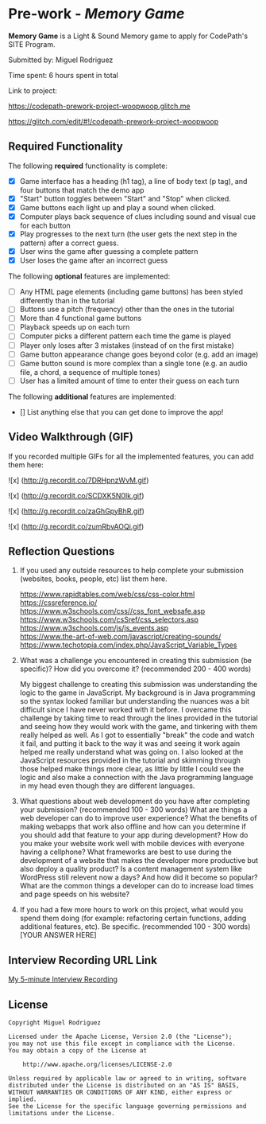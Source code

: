 # Pre-work - _Memory Game_

**Memory Game** is a Light & Sound Memory game to apply for CodePath's SITE Program.

Submitted by: Miguel Rodriguez

Time spent: 6 hours spent in total

Link to project:

https://codepath-prework-project-woopwoop.glitch.me

https://glitch.com/edit/#!/codepath-prework-project-woopwoop

## Required Functionality

The following **required** functionality is complete:

- [x] Game interface has a heading (h1 tag), a line of body text (p tag), and four buttons that match the demo app
- [x] "Start" button toggles between "Start" and "Stop" when clicked.
- [x] Game buttons each light up and play a sound when clicked.
- [x] Computer plays back sequence of clues including sound and visual cue for each button
- [x] Play progresses to the next turn (the user gets the next step in the pattern) after a correct guess.
- [x] User wins the game after guessing a complete pattern
- [x] User loses the game after an incorrect guess

The following **optional** features are implemented:

- [ ] Any HTML page elements (including game buttons) has been styled differently than in the tutorial
- [ ] Buttons use a pitch (frequency) other than the ones in the tutorial
- [ ] More than 4 functional game buttons
- [ ] Playback speeds up on each turn
- [ ] Computer picks a different pattern each time the game is played
- [ ] Player only loses after 3 mistakes (instead of on the first mistake)
- [ ] Game button appearance change goes beyond color (e.g. add an image)
- [ ] Game button sound is more complex than a single tone (e.g. an audio file, a chord, a sequence of multiple tones)
- [ ] User has a limited amount of time to enter their guess on each turn

The following **additional** features are implemented:

- [] List anything else that you can get done to improve the app!

## Video Walkthrough (GIF)

If you recorded multiple GIFs for all the implemented features, you can add them here:

![x] (http://g.recordit.co/7DRHpnzWvM.gif)

![x] (http://g.recordit.co/SCDXK5N0Ik.gif)

![x] (http://g.recordit.co/zaGhGpyBhR.gif)

![x] (http://g.recordit.co/zumRbvAOQi.gif)

## Reflection Questions

1. If you used any outside resources to help complete your submission (websites, books, people, etc) list them here.

   https://www.rapidtables.com/web/css/css-color.html <br>
   https://cssreference.io/ <br>
   https://www.w3schools.com/css//css_font_websafe.asp <br>
   https://www.w3schools.com/csSref/css_selectors.asp <br>
   https://www.w3schools.com/js/js_events.asp <br>
   https://www.the-art-of-web.com/javascript/creating-sounds/ <br>
   https://www.techotopia.com/index.php/JavaScript_Variable_Types

2. What was a challenge you encountered in creating this submission (be specific)? How did you overcome it? (recommended 200 - 400 words)

   My biggest challenge to creating this submission was understanding the logic to the game in JavaScript. My background is in Java programming so the
   syntax looked familiar but understanding the nuances was a bit difficult since I have never worked with it before. I overcame this challenge by taking
   time to read through the lines provided in the tutorial and seeing how they would work with the game, and tinkering with them really helped as well.
   As I got to essentially "break" the code and watch it fail, and putting it back to the way it was and seeing it work again helped me really understand
   what was going on. I also looked at the JavaScript resources provided in the tutorial and skimming through those helped make things more clear, as little
   by little I could see the logic and also make a connection with the Java programming language in my head even though they are different languages.

3. What questions about web development do you have after completing your submission? (recommended 100 - 300 words)
   What are things a web developer can do to improve user experience?
   What the benefits of making webapps that work also offline and how can you determine if you should add that feature to your app during development?
   How do you make your website work well with mobile devices with everyone having a cellphone?
   What frameworks are best to use during the development of a website that makes the developer more productive but also deploy a quality product?
   Is a content management system like WordPress still relevent now a days? And how did it become so popular?
   What are the common things a developer can do to increase load times and page speeds on his website?

4. If you had a few more hours to work on this project, what would you spend them doing (for example: refactoring certain functions, adding additional features, etc). Be specific. (recommended 100 - 300 words)
   [YOUR ANSWER HERE]

## Interview Recording URL Link

[My 5-minute Interview Recording](your-link-here)

## License

    Copyright Miguel Rodriguez

    Licensed under the Apache License, Version 2.0 (the "License");
    you may not use this file except in compliance with the License.
    You may obtain a copy of the License at

        http://www.apache.org/licenses/LICENSE-2.0

    Unless required by applicable law or agreed to in writing, software
    distributed under the License is distributed on an "AS IS" BASIS,
    WITHOUT WARRANTIES OR CONDITIONS OF ANY KIND, either express or implied.
    See the License for the specific language governing permissions and
    limitations under the License.
